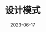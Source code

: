 ---
title: 设计模式
date: 2023-06-17
icon: ic:twotone-design-services
breadcrumb: false
article: false
index: false
editLink: false
footer: false
category:
  - 设计模式
tag:
  - 设计模式
---